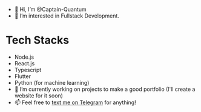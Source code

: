 - 👋 Hi, I’m @Captain-Quantum
- 👀 I’m interested in Fullstack Development. 
# Tech Stacks
  - Node.js
  - React.js
  - Typescript
  - Flutter
  - Python (for machine learning)
- 🌱 I’m currently working on projects to make a good portfolio (I'll create a website for it soon)
- 📫 Feel free to [text me on Telegram](https://t.me/Ibrahim_Halil_Ozhun) for anything!

<!---
Captain-Quantum/Captain-Quantum is a ✨ special ✨ repository because its `README.md` (this file) appears on your GitHub profile.
You can click the Preview link to take a look at your changes.
--->
